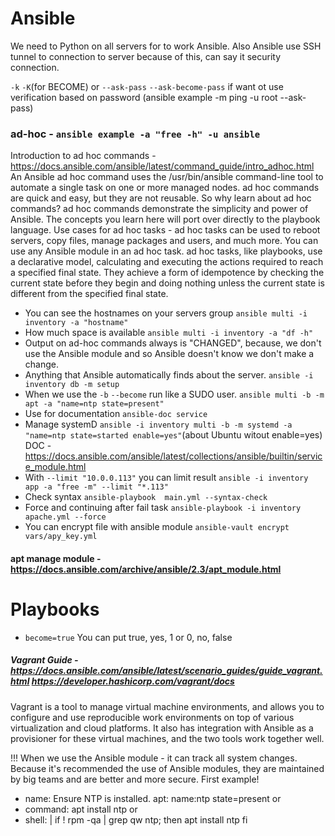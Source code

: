 # Ansible

We need to Python on all servers for to work Ansible. Also Ansible use SSH tunnel to connection to server because of this, can say it security connection.

`-k` `-K`(for BECOME) or `--ask-pass` `--ask-become-pass` if want ot use verification based on password (ansible example -m ping -u root --ask-pass)

### ad-hoc - `ansible example -a "free -h" -u ansible`
Introduction to ad hoc commands - https://docs.ansible.com/ansible/latest/command_guide/intro_adhoc.html
An Ansible ad hoc command uses the /usr/bin/ansible command-line tool to automate a single task on one or more managed nodes. ad hoc commands are quick and easy, but they are not reusable. So why learn about ad hoc commands? ad hoc commands demonstrate the simplicity and power of Ansible. The concepts you learn here will port over directly to the playbook language.
Use cases for ad hoc tasks -
ad hoc tasks can be used to reboot servers, copy files, manage packages and users, and much more. You can use any Ansible module in an ad hoc task. ad hoc tasks, like playbooks, use a declarative model, calculating and executing the actions required to reach a specified final state. They achieve a form of idempotence by checking the current state before they begin and doing nothing unless the current state is different from the specified final state.

- You can see the hostnames on your servers group `ansible multi -i inventory -a "hostname"`
- How much space is available `ansible multi -i inventory -a "df -h"`
- Output on ad-hoc commands always is "CHANGED", because, we don't use the Ansible module and so Ansible doesn't know we don't make a change.
- Аnything that Ansible automatically finds about the server. `ansible -i inventory db -m setup`
- When we use the `-b` `--become` run like a SUDO user.   `ansible multi -b -m apt -a "name=ntp state=present"`
- Use for documentation `ansible-doc service` 
- Manage systemD `ansible -i inventory multi -b -m systemd -a "name=ntp state=started enable=yes"`(about Ubuntu witout enable=yes) DOC -  https://docs.ansible.com/ansible/latest/collections/ansible/builtin/service_module.html
-  With `--limit "10.0.0.113"` you can limit result `ansible -i inventory app -a "free -m" --limit "*.113"`
-  Check syntax `ansible-playbook  main.yml --syntax-check`
-  Force and continuing after fail task ` ansible-playbook -i inventory apache.yml --force `
-  You can encrypt file with ansible module `ansible-vault encrypt vars/apy_key.yml`

#### apt manage module - https://docs.ansible.com/archive/ansible/2.3/apt_module.html

# Playbooks
- `become=true` You can put true, yes, 1 or 0, no, false


##### Vagrant Guide - https://docs.ansible.com/ansible/latest/scenario_guides/guide_vagrant.html   https://developer.hashicorp.com/vagrant/docs 
Vagrant is a tool to manage virtual machine environments, and allows you to configure and use reproducible work environments on top of various virtualization and cloud platforms. It also has integration with Ansible as a provisioner for these virtual machines, and the two tools work together well.

!!! When we use the Ansible module - it can track all system changes. Because it's recommended the use of Ansible modules, they are maintained by big teams and are better and more secure. First example!
- name: Ensure NTP is installed.
  apt: name:ntp state=present
    or 
- command: apt install ntp
   or
- shell: |
    if ! rpm -qa | grep qw ntp; then
      apt install ntp
      fi
   
